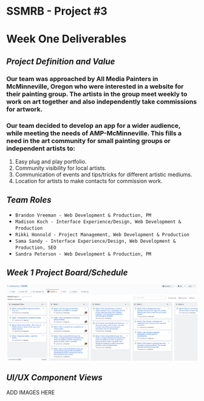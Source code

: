 # SSMRB - Project #3


# Week One Deliverables

## *__Project Definition and Value__*

### Our team was approached by All Media Painters in McMinneville, Oregon who were interested in a website for their painting group. The artists in the group meet weekly to work on art together and also independently take commissions for artwork. 

### Our team decided to develop an app for a wider audience, while meeting the needs of AMP-McMinneville. This fills a need in the art community for small painting groups or independent artists to:

1. Easy plug and play portfolio.
2. Community visibility for local artists.
3. Communication of events and tips/tricks for different artistic mediums.
3. Location for artists to make contacts for commission work.

## *__Team Roles__*

* ```Brandon Vreeman - Web Development & Production, PM```
* ```Madison Koch - Interface Experience/Design, Web Development & Production```
* ```Rikki Honnold - Project Management, Web Development & Production```
* ```Sama Sandy - Interface Experience/Design, Web Development & Production, SEO```
* ```Sandra Peterson - Web Development & Production, PM```

## *__Week 1 Project Board/Schedule__*
![Project Board/Schedule](./assets/images/Wk1_Project_Board_Sched.png)

## *__UI/UX Component Views__*
ADD IMAGES HERE